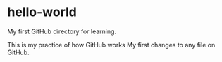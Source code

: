 # hello-world
My first GitHub directory for learning.

This is my practice of how GitHub works
My first changes to any file on GitHub.
